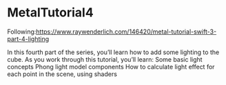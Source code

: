 # MetalTutorial4
Following:https://www.raywenderlich.com/146420/metal-tutorial-swift-3-part-4-lighting


In this fourth part of the series, you’ll learn how to add some lighting to the cube. As you work through this tutorial, you’ll learn:
Some basic light concepts
Phong light model components
How to calculate light effect for each point in the scene, using shaders
